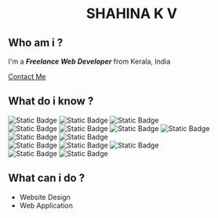   <h1 align="center"> SHAHINA K V</h1>
<!--
 is a ✨ _special_ ✨ repository because its `README.md` (this file) appears on your GitHub profile.
Here are some ideas to get you started:
-->

## Who am i ?

 I'm a _**Freelance Web Developer**_ from Kerala, India

 [Contact Me](shahinasalimll4@gmail.com)

## What do i know ?

![Static Badge](https://img.shields.io/badge/HTML-white?style=plastic&logo=html5)
![Static Badge](https://img.shields.io/badge/css-white?style=plastic&logo=css3&labelColor=blue&color=grey)
![Static Badge](https://img.shields.io/badge/Bootsrap-white?style=plastic&logo=bootstrap)  
![Static Badge](https://img.shields.io/badge/javascript-black?style=plastic&logo=javascript)
![Static Badge](https://img.shields.io/badge/PHP-white?style=plastic&logo=php&labelColor=white&color=indigo)
![Static Badge](https://img.shields.io/badge/Python-white?style=plastic&logo=python&labelColor=white&color=black)
![Static Badge](https://img.shields.io/badge/django-white?style=plastic&logo=django&labelColor=darkgreen&color=darkgreen)  
![Static Badge](https://img.shields.io/badge/mysql-white?style=plastic&logo=mysql&labelColor=black&color=blue)
![Static Badge](https://img.shields.io/badge/postgresql-white?style=plastic&logo=postgresql&labelColor=black&color=blue)  
![Static Badge](https://img.shields.io/badge/-white?style=plastic&logo=C&labelColor=blue&color=blue)
![Static Badge](https://img.shields.io/badge/C%2B%2B-white?style=plastic&logo=C%2B%2B&labelColor=blue&color=blue)
![Static Badge](https://img.shields.io/badge/Java-white?style=plastic&logo=Java&logoColor=yellow&color=white)  
![Static Badge](https://img.shields.io/badge/git-white?style=plastic&logo=git&color=white)
![Static Badge](https://img.shields.io/badge/github-white?style=plastic&logo=github&logoColor=black&labelColor=white&color=black)

## What can i do ?

- Website Design
- Web Application

